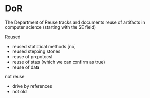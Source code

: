 # DoR
The Department of Reuse tracks and documents reuse of artifacts in computer science (starting with the SE field)


Reused
- reused statistical methods [no]
- reused stepping stones
- reuse of propotocsl
- reuse of stats (which we can confirm as true)
- reuse of data


not reuse
- drive by references
- not old
